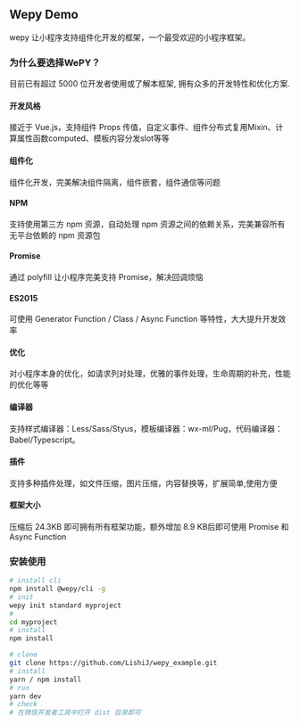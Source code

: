 ## Wepy Demo

wepy 让小程序支持组件化开发的框架，一个最受欢迎的小程序框架。

### 为什么要选择WePY？
目前已有超过 5000 位开发者使用或了解本框架, 拥有众多的开发特性和优化方案.

#### 开发风格
接近于 Vue.js，支持组件 Props 传值，自定义事件、组件分布式复用Mixin、计算属性函数computed、模板内容分发slot等等

#### 组件化
组件化开发，完美解决组件隔离，组件嵌套，组件通信等问题

#### NPM
支持使用第三方 npm 资源，自动处理 npm 资源之间的依赖关系，完美兼容所有无平台依赖的 npm 资源包

#### Promise
通过 polyfill 让小程序完美支持 Promise，解决回调烦恼

#### ES2015
可使用 Generator Function / Class / Async Function 等特性，大大提升开发效率

#### 优化
对小程序本身的优化，如请求列对处理，优雅的事件处理，生命周期的补充，性能的优化等等

#### 编译器
支持样式编译器：Less/Sass/Styus，模板编译器：wx-ml/Pug，代码编译器：Babel/Typescript。

#### 插件
支持多种插件处理，如文件压缩，图片压缩，内容替换等，扩展简单,使用方便

#### 框架大小
压缩后 24.3KB 即可拥有所有框架功能，额外增加 8.9 KB后即可使用 Promise 和 Async Function

### 安装使用

``` sh
# install cli
npm install @wepy/cli -g
# init
wepy init standard myproject
# 
cd myproject
# install
npm install
```

``` sh
# clone
git clone https://github.com/LishiJ/wepy_example.git
# install
yarn / npm install
# run
yarn dev
# check
# 在微信开发者工具中打开 dist 目录即可
```